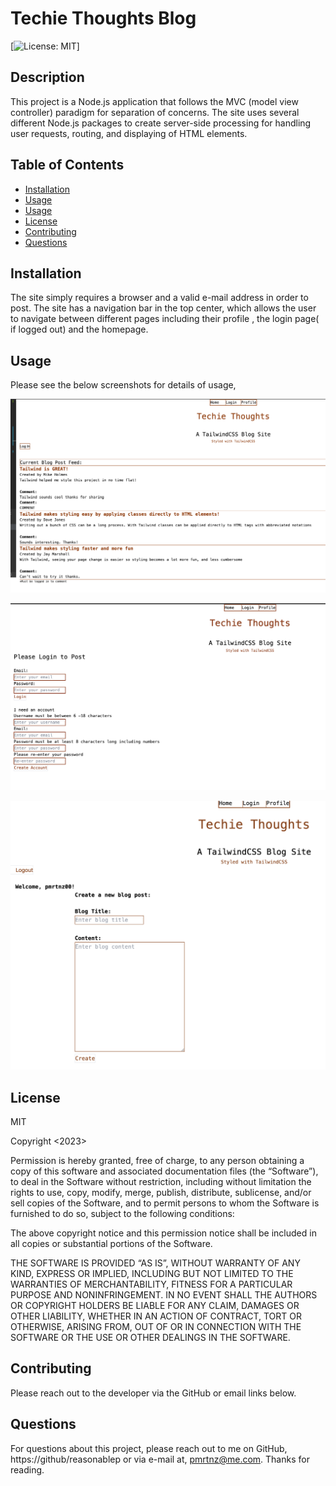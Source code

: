 # Techie Thoughts Blog

[![License: MIT](https://img.shields.io/badge/License-MIT-purple)]
  
## Description
This project is a Node.js application that follows the MVC (model view controller) paradigm for separation of concerns. The site uses several different  Node.js packages to create server-side processing for handling user requests, routing, and displaying of HTML elements. 

## Table of Contents

- [Installation](#installation)
- [Usage](#usage)
- [Usage](#usage)
- [License](#license)
- [Contributing](#contributing)
- [Questions](#questions)

  
## Installation
The site simply requires a browser and a valid e-mail address in order to post. The site has a navigation bar in the top center, which allows  the user to navigate between different pages including their profile , the login page( if logged out) and the  homepage.

## Usage
Please see the below screenshots for details of usage, 

![TechieThoughtsHomePage](./public/assets/TTSCR1.png)

![TechieThoughtsLogin](./public/assets/TTSCR2.png)

![TechieThoughtsAddBlog](./public/assets/TTSCR3.png)


## License
MIT

Copyright <2023> <Peter Martinez>

Permission is hereby granted, free of charge, to any person obtaining a copy of this software and associated documentation files (the “Software”), to deal in the Software without restriction, including without limitation the rights to use, copy, modify, merge, publish, distribute, sublicense, and/or sell copies of the Software, and to permit persons to whom the Software is furnished to do so, subject to the following conditions:

The above copyright notice and this permission notice shall be included in all copies or substantial portions of the Software.

THE SOFTWARE IS PROVIDED “AS IS”, WITHOUT WARRANTY OF ANY KIND, EXPRESS OR IMPLIED, INCLUDING BUT NOT LIMITED TO THE WARRANTIES OF MERCHANTABILITY, FITNESS FOR A PARTICULAR PURPOSE AND NONINFRINGEMENT. IN NO EVENT SHALL THE AUTHORS OR COPYRIGHT HOLDERS BE LIABLE FOR ANY CLAIM, DAMAGES OR OTHER LIABILITY, WHETHER IN AN ACTION OF CONTRACT, TORT OR OTHERWISE, ARISING FROM, OUT OF OR IN CONNECTION WITH THE SOFTWARE OR THE USE OR OTHER DEALINGS IN THE SOFTWARE.


## Contributing
Please reach out to the developer via the GitHub or email links below.


## Questions
For questions about this project, please reach out to me on GitHub, https://github/reasonablep or via e-mail at, pmrtnz@me.com. Thanks for reading. 
